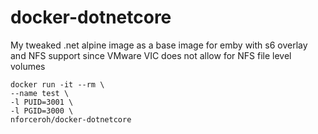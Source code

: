 # docker-dotnetcore
My tweaked .net alpine image as a base image for emby with s6 overlay and NFS support since VMware VIC does not allow for NFS file level volumes

```
docker run -it --rm \
--name test \
-l PUID=3001 \
-l PGID=3000 \
nforceroh/docker-dotnetcore
```
